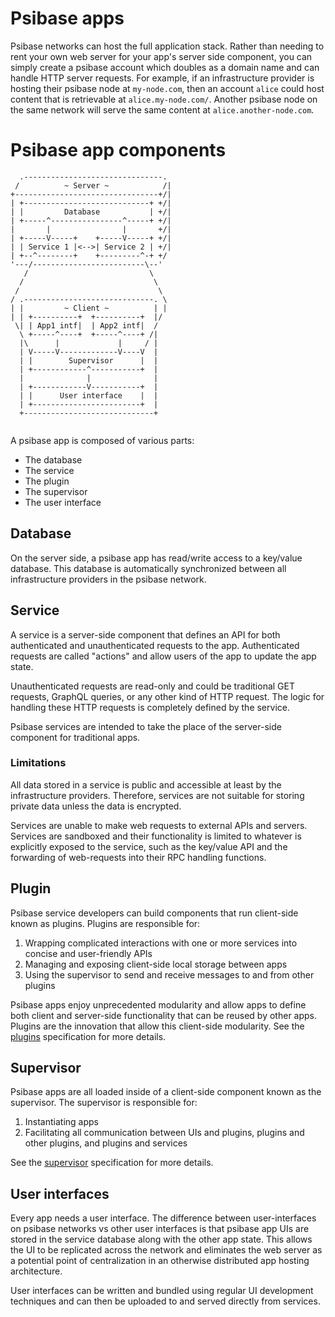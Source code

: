 # Psibase apps

Psibase networks can host the full application stack. Rather than needing to rent your own web server for your app's server side component, you can simply create a psibase account which doubles as a domain name and can handle HTTP server requests. For example, if an infrastructure provider is hosting their psibase node at `my-node.com`, then an account `alice` could host content that is retrievable at `alice.my-node.com/`. Another psibase node on the same network will serve the same content at `alice.another-node.com`.

# Psibase app components

```svgbob
  .-------------------------------.
 /          ~ Server ~            /|
+--------------------------------+/|
| +----------------------------+ +/|
| |         Database           | +/|
| +-----^----------------^-----+ +/|
|       |                |       +/|
| +-----V-----+    +-----V-----+ +/|
| | Service 1 |<-->| Service 2 | +/|
| +--^--------+    +---------^-+ +/
'---/-------------------------\--'
   /                           \
  /                             \
 /                               \
/ .-----------------------------. \
| |         ~ Client ~          | |
| | +----------+  +----------+  |/
 \| | App1 intf|  | App2 intf|  /
  \ +-----^----+  +-----^----+ /|
  |\      |             |     / |
  | V-----V-------------V----V  |
  | |        Supervisor      |  |
  | +------------^-----------+  |
  |              |              |
  | +------------V-----------+  |
  | |      User interface    |  |
  | +------------------------+  |
  +-----------------------------+
  
```

A psibase app is composed of various parts: 

* The database
* The service
* The plugin
* The supervisor
* The user interface

## Database

On the server side, a psibase app has read/write access to a key/value database. This database is automatically synchronized between all infrastructure providers in the psibase network.

## Service

A service is a server-side component that defines an API for both authenticated and unauthenticated requests to the app. Authenticated requests are called "actions" and allow users of the app to update the app state.

Unauthenticated requests are read-only and could be traditional GET requests, GraphQL queries, or any other kind of HTTP request. The logic for handling these HTTP requests is completely defined by the service.

Psibase services are intended to take the place of the server-side component for traditional apps. 

### Limitations

All data stored in a service is public and accessible at least by the infrastructure providers. Therefore, services are not suitable for storing private data unless the data is encrypted.

Services are unable to make web requests to external APIs and servers. Services are sandboxed and their functionality is limited to whatever is explicitly exposed to the service, such as the key/value API and the forwarding of web-requests into their RPC handling functions.

## Plugin

Psibase service developers can build components that run client-side known as plugins. Plugins are responsible for:

1. Wrapping complicated interactions with one or more services into concise and user-friendly APIs
2. Managing and exposing client-side local storage between apps
3. Using the supervisor to send and receive messages to and from other plugins

Psibase apps enjoy unprecedented modularity and allow apps to define both client and server-side functionality that can be reused by other apps. Plugins are the innovation that allow this client-side modularity. See the [plugins](./plugins.md) specification for more details.

## Supervisor

Psibase apps are all loaded inside of a client-side component known as the supervisor. The supervisor is responsible for:
1. Instantiating apps
2. Facilitating all communication between UIs and plugins, plugins and other plugins, and plugins and services

See the [supervisor](./supervisor.md) specification for more details.


## User interfaces

Every app needs a user interface. The difference between user-interfaces on psibase networks vs other user interfaces is that psibase app UIs are stored in the service database along with the other app state. This allows the UI to be replicated across the network and eliminates the web server as a potential point of centralization in an otherwise distributed app hosting architecture.

User interfaces can be written and bundled using regular UI development techniques and can then be uploaded to and served directly from services.
